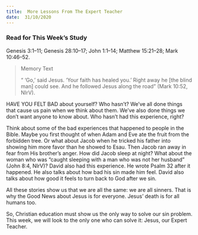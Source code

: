 ```yaml
---
title:  More Lessons From The Expert Teacher
date:  31/10/2020
---
```


### Read for This Week’s Study
Genesis 3:1–11; Genesis 28:10–17; John 1:1–14; Matthew 15:21–28; Mark 10:46–52.

> <p>Memory Text</p>
> “ ‘Go,’ said Jesus. ‘Your faith has healed you.’ Right away he [the blind man] could see. And he followed Jesus along the road” (Mark 10:52, NIrV).

HAVE YOU FELT BAD about yourself? Who hasn’t? We’ve all done things that cause us pain when we think about them. We’ve also done things we don’t want anyone to know about. Who hasn’t had this experience, right?

Think about some of the bad experiences that happened to people in the Bible. Maybe you first thought of when Adam and Eve ate the fruit from the forbidden tree. Or what about Jacob when he tricked his father into showing him more favor than he showed to Esau. Then Jacob ran away in fear from His brother’s anger. How did Jacob sleep at night? What about the woman who was “caught sleeping with a man who was not her husband” (John 8:4, NIrV)? David also had this experience. He wrote Psalm 32 after it happened. He also talks about how bad his sin made him feel. David also talks about how good it feels to turn back to God after we sin.

All these stories show us that we are all the same: we are all sinners. That is why the Good News about Jesus is for everyone. Jesus’ death is for all humans too.

So, Christian education must show us the only way to solve our sin problem. This week, we will look to the only one who can solve it: Jesus, our Expert Teacher.